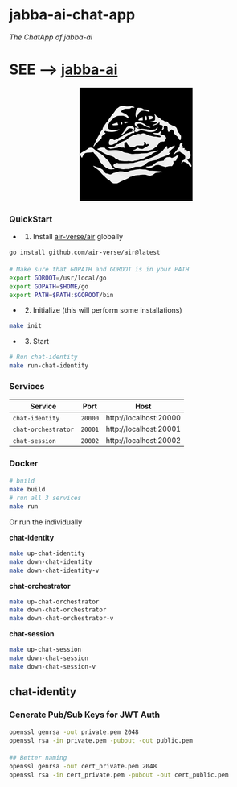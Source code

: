 jabba-ai-chat-app
=================

_The ChatApp of jabba-ai_

# SEE --> [jabba-ai](https://github.com/Koubae/jabba-ai)

<p align="center">
  <img src="docs/imgs/jabba.png" />
</p>



### QuickStart

* 1) Install [air-verse/air](https://github.com/air-verse/air) globally

```bash
go install github.com/air-verse/air@latest

# Make sure that GOPATH and GOROOT is in your PATH
export GOROOT=/usr/local/go
export GOPATH=$HOME/go
export PATH=$PATH:$GOROOT/bin
```

* 2) Initialize (this will perform some installations)

```bash
make init
```

* 3) Start

```bash
# Run chat-identity
make run-chat-identity
```

### Services

| Service             | Port    | Host                   |
|---------------------|---------|------------------------|
| `chat-identity`     | `20000` | http://localhost:20000 |
| `chat-orchestrator` | `20001` | http://localhost:20001 |
| `chat-session`      | `20002` | http://localhost:20002 |


### Docker

```bash
# build
make build
# run all 3 services
make run 
```

Or run the individually

**chat-identity**

```bash
make up-chat-identity
make down-chat-identity
make down-chat-identity-v
``` 

**chat-orchestrator**

```bash
make up-chat-orchestrator
make down-chat-orchestrator
make down-chat-orchestrator-v
``` 

**chat-session**

```bash
make up-chat-session
make down-chat-session
make down-chat-session-v
``` 

chat-identity
-------------

### Generate Pub/Sub Keys for JWT Auth

```bash
openssl genrsa -out private.pem 2048
openssl rsa -in private.pem -pubout -out public.pem

## Better naming
openssl genrsa -out cert_private.pem 2048
openssl rsa -in cert_private.pem -pubout -out cert_public.pem

```
